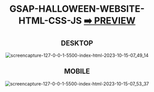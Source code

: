 <div align="center">

# GSAP-HALLOWEEN-WEBSITE-HTML-CSS-JS [:arrow_right: PREVIEW](https://gsap-halloween-website-html-css-js.vercel.app/)


## DESKTOP

![screencapture-127-0-0-1-5500-index-html-2023-10-15-07_49_14](https://github.com/Erik161/GSAP-HALLOWEEN-WEBSITE-HTML-CSS-JS/assets/26189854/d08121fc-e28a-4471-a911-ec32b6cfc827)

## MOBILE

![screencapture-127-0-0-1-5500-index-html-2023-10-15-07_53_37](https://github.com/Erik161/GSAP-HALLOWEEN-WEBSITE-HTML-CSS-JS/assets/26189854/f3d68e7d-8cca-428d-a4fb-a8710631004a)

</div>


